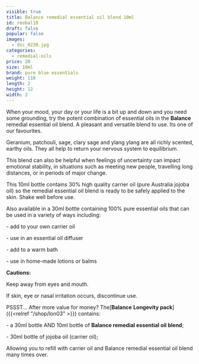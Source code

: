 ```yaml
---
visible: true
title: Balance remedial essential oil blend 10ml
id: reobal10
draft: false
popular: false
images:
  - dsc_0230.jpg
categories:
  - remedial-oils
price: 20
size: 10ml
brand: pure blue essentials
weight: 110
length: 2
height: 12
width: 2
---
```

When your mood, your day or your life is a bit up and down and you need some grounding, try the potent combination of essential oils in the **Balance** remedial essential oil blend.  A pleasant and versatile blend to use.  Its one of our favourites.

Geranium, patchouli, sage, clary sage and ylang ylang are all richly scented, earthy oils. They all help to return your nervous system to equilibrium. 

This blend can also be helpful when feelings of uncertainty can impact emotional stability, in situations such as meeting new people, travelling long distances, or in periods of major change.

This 10ml bottle contains 30% high quality carrier oil (pure Australia jojoba oil) so the remedial essential oil blend is ready to be safely applied to the skin. Shake well before use.

Also available in a 30ml bottle containing 100% pure essential oils that can be used in a variety of ways including:

\- add to your own carrier oil

\- use in an essential oil diffuser

\- add to a warm bath

\- use in home-made lotions or balms

**Cautions:**

Keep away from eyes and mouth.

If skin, eye or nasal irritation occurs, discontinue use.



PSSST... After more value for money? The[**Balance** **Longevity pack**]({{<relref "/shop/lon03" >}}) contains:

\- a 30ml bottle AND 10ml bottle of **Balance remedial essential oil blend**;

\- 30ml bottle of jojoba oil (carrier oil);

Allowing you to refill with carrier oil and Balance remedial essential oil blend many times over.